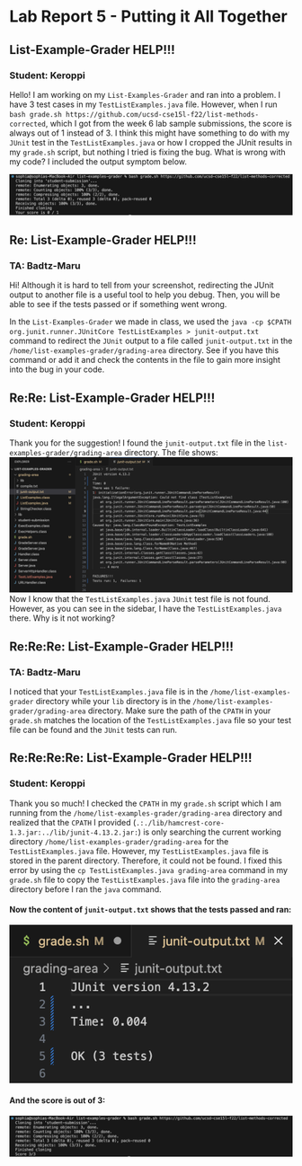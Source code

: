 # Lab Report 5 - Putting it All Together
## List-Example-Grader HELP!!!
### Student: Keroppi 
Hello! I am working on my ```List-Examples-Grader``` and ran into a problem. I have 3 test cases in my ```TestListExamples.java``` file. However, when I run ```bash grade.sh https://github.com/ucsd-cse15l-f22/list-methods-corrected```, which I got from the week 6 lab sample submissions, the score is always out of 1 instead of 3. I think this might have something to do with my ```JUnit``` test in the ```TestListExamples.java``` or how I cropped the JUnit results in my ```grade.sh``` script, but nothing I tried is fixing the bug. What is wrong with my code? I included the output symptom below. 

![Image](lab5(1).png)

## Re: List-Example-Grader HELP!!!
### TA: Badtz-Maru
Hi! Although it is hard to tell from your screenshot, redirecting the JUnit output to another file is a useful tool to help you debug. Then, you will be able to see if the tests passed or if something went wrong.

In the ```List-Examples-Grader``` we made in class, we used the ```java -cp $CPATH org.junit.runner.JUnitCore TestListExamples > junit-output.txt``` command to redirect the ```JUnit``` output to a file called ```junit-output.txt``` in the ```/home/list-examples-grader/grading-area``` directory. See if you have this command or add it and check the contents in the file to gain more insight into the bug in your code. 

## Re:Re: List-Example-Grader HELP!!!
### Student: Keroppi 
Thank you for the suggestion! I found the ```junit-output.txt``` file in the ```list-examples-grader/grading-area``` directory. The file shows:
![Image](lab5(2).png)
Now I know that the ```TestListExamples.java``` ```JUnit``` test file is not found. However, as you can see in the sidebar, I have the ```TestListExamples.java``` there. Why is it not working?

## Re:Re:Re: List-Example-Grader HELP!!!
### TA: Badtz-Maru

I noticed that your ```TestListExamples.java``` file is in the ```/home/list-examples-grader``` directory while your ```lib``` directory is in the  ```/home/list-examples-grader/grading-area``` directory. Make sure the path of the ```CPATH``` in your ```grade.sh``` matches the location of the ```TestListExamples.java``` file so your test file can be found and the ```JUnit``` tests can run.

## Re:Re:Re:Re: List-Example-Grader HELP!!!
### Student: Keroppi 
Thank you so much! I checked the ```CPATH``` in my ```grade.sh``` script which I am running from the ```/home/list-examples-grader/grading-area``` directory and realized that the ```CPATH``` I provided (```.:./lib/hamcrest-core-1.3.jar:../lib/junit-4.13.2.jar:```) is only searching the current working directory ```/home/list-examples-grader/grading-area``` for the ```TestListExamples.java``` file. However, my ```TestListExamples.java``` file is stored in the parent directory. Therefore, it could not be found. I fixed this error by using the ```cp TestListExamples.java grading-area``` command in my ```grade.sh``` file to copy the ```TestListExamples.java``` file into the ```grading-area``` directory before I ran the ```java``` command. 

#### Now the content of ```junit-output.txt``` shows that the tests passed and ran:

![Image](lab5(3).png)

#### And the score is out of 3:

![Image](lab5(4).png)










